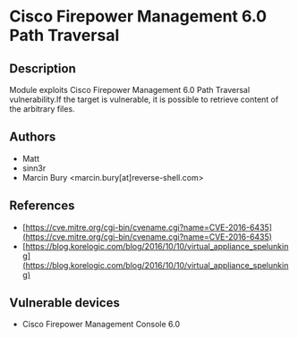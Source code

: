 # Cisco Firepower Management 6.0 Path Traversal

## Description
Module exploits Cisco Firepower Management 6.0 Path Traversal vulnerability.If the target is vulnerable, it is possible to retrieve content of the arbitrary files.

## Authors
* Matt
* sinn3r
* Marcin Bury <marcin.bury[at]reverse-shell.com>

## References
* [https://cve.mitre.org/cgi-bin/cvename.cgi?name=CVE-2016-6435](https://cve.mitre.org/cgi-bin/cvename.cgi?name=CVE-2016-6435)
* [https://blog.korelogic.com/blog/2016/10/10/virtual_appliance_spelunking](https://blog.korelogic.com/blog/2016/10/10/virtual_appliance_spelunking)

## Vulnerable devices
* Cisco Firepower Management Console 6.0
